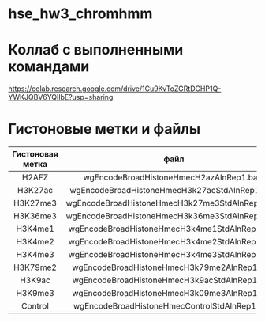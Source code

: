 # hse_hw3_chromhmm

# Коллаб с выполненными командами
https://colab.research.google.com/drive/1Cu9KvToZGRtDCHP1Q-YWKJQBV6YQlIbE?usp=sharing

# Гистоновые метки и файлы

| Гистоновая метка | файл | Ссылка |
| :---: | :---: | :---: |
| H2AFZ | wgEncodeBroadHistoneHmecH2azAlnRep1.bam | http://hgdownload.cse.ucsc.edu/goldenPath/hg19/encodeDCC/wgEncodeBroadHistone/wgEncodeBroadHistoneHmecH2azAlnRep1.bam |
| H3K27ac | wgEncodeBroadHistoneHmecH3k27acStdAlnRep1.bam | http://hgdownload.cse.ucsc.edu/goldenPath/hg19/encodeDCC/wgEncodeBroadHistone/wgEncodeBroadHistoneHmecH3k27acStdAlnRep1.bam |
| H3K27me3 | wgEncodeBroadHistoneHmecH3k27me3StdAlnRep1.bam | http://hgdownload.cse.ucsc.edu/goldenPath/hg19/encodeDCC/wgEncodeBroadHistone/wgEncodeBroadHistoneHmecH3k27me3StdAlnRep1.bam |
| H3K36me3 | wgEncodeBroadHistoneHmecH3k36me3StdAlnRep1.bam | http://hgdownload.cse.ucsc.edu/goldenPath/hg19/encodeDCC/wgEncodeBroadHistone/wgEncodeBroadHistoneHmecH3k36me3StdAlnRep1.bam |
| H3K4me1 | wgEncodeBroadHistoneHmecH3k4me1StdAlnRep1.bam | http://hgdownload.cse.ucsc.edu/goldenPath/hg19/encodeDCC/wgEncodeBroadHistone/wgEncodeBroadHistoneHmecH3k4me1StdAlnRep1.bam |
| H3K4me2 | wgEncodeBroadHistoneHmecH3k4me2StdAlnRep1.bam | http://hgdownload.cse.ucsc.edu/goldenPath/hg19/encodeDCC/wgEncodeBroadHistone/wgEncodeBroadHistoneHmecH3k4me2StdAlnRep1.bam |
| H3K4me3 | wgEncodeBroadHistoneHmecH3k4me3StdAlnRep1.bam | http://hgdownload.cse.ucsc.edu/goldenPath/hg19/encodeDCC/wgEncodeBroadHistone/wgEncodeBroadHistoneHmecH3k4me3StdAlnRep1.bam |
| H3K79me2 | wgEncodeBroadHistoneHmecH3k79me2AlnRep1.bam | http://hgdownload.cse.ucsc.edu/goldenPath/hg19/encodeDCC/wgEncodeBroadHistone/wgEncodeBroadHistoneHmecH3k79me2AlnRep1.bam |
| H3K9ac | wgEncodeBroadHistoneHmecH3k9acStdAlnRep1.bam | http://hgdownload.cse.ucsc.edu/goldenPath/hg19/encodeDCC/wgEncodeBroadHistone/wgEncodeBroadHistoneHmecH3k9acStdAlnRep1.bam |
| H3K9me3 | wgEncodeBroadHistoneHmecH3k09me3AlnRep1.bam | http://hgdownload.cse.ucsc.edu/goldenPath/hg19/encodeDCC/wgEncodeBroadHistone/wgEncodeBroadHistoneHmecH3k09me3AlnRep1.bam |
| Control | wgEncodeBroadHistoneHmecControlStdAlnRep1.bam | http://hgdownload.cse.ucsc.edu/goldenPath/hg19/encodeDCC/wgEncodeBroadHistone/wgEncodeBroadHistoneHmecControlStdAlnRep1.bam |

